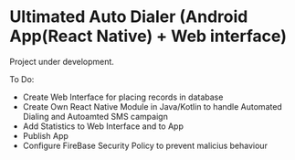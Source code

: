 # Ultimated Auto Dialer (Android App(React Native) + Web interface)

Project under development.

To Do: 
* Create Web Interface for placing records in database
* Create Own React Native Module in Java/Kotlin to handle Automated Dialing and Autoamted SMS campaign 
* Add Statistics to Web Interface and to App
* Publish App
* Configure FireBase Security Policy to prevent malicius behaviour
